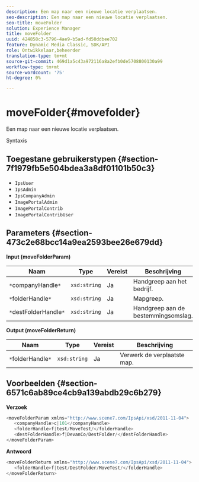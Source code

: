 ```yaml
---
description: Een map naar een nieuwe locatie verplaatsen.
seo-description: Een map naar een nieuwe locatie verplaatsen.
seo-title: moveFolder
solution: Experience Manager
title: moveFolder
uuid: 424858c3-5796-4ae9-b5ad-fd50ddbee702
feature: Dynamic Media Classic, SDK/API
role: Ontwikkelaar,beheerder
translation-type: tm+mt
source-git-commit: 469d1a5c43a972116a8a2efb0de5708800130a99
workflow-type: tm+mt
source-wordcount: '75'
ht-degree: 0%

---
```



# moveFolder{#movefolder}

Een map naar een nieuwe locatie verplaatsen.

Syntaxis

## Toegestane gebruikerstypen {#section-7f1979fb5e504bdea3a8df01101b50c3}

* `IpsUser`
* `IpsAdmin`
* `IpsCompanyAdmin`
* `ImagePortalAdmin`
* `ImagePortalContrib`
* `ImagePortalContribUser`

## Parameters {#section-473c2e68bcc14a9ea2593bee26e679dd}

**Input (moveFolderParam)**

| Naam | Type | Vereist | Beschrijving |
|---|---|---|---|
| `*`companyHandle`*` | `xsd:string` | Ja | Handgreep aan het bedrijf. |
| `*`folderHandle`*` | `xsd:string` | Ja | Mapgreep. |
| `*`destFolderHandle`*` | `xsd:string` | Ja | Handgreep aan de bestemmingsomslag. |

**Output (moveFolderReturn)**

| Naam | Type | Vereist | Beschrijving |
|---|---|---|---|
| `*`folderHandle`*` | `xsd:string` | Ja | Verwerk de verplaatste map. |

## Voorbeelden {#section-6571c6ab89ce4cb9a139abdb29c6b279}

**Verzoek**

```java
<moveFolderParam xmlns="http://www.scene7.com/IpsApi/xsd/2011-11-04">
   <companyHandle>c|101</companyHandle>
   <folderHandle>f|test/MoveTest/</folderHandle>
   <destFolderHandle>f|DevanCo/DestFolder/</destFolderHandle>
</moveFolderParam>
```

**Antwoord**

```java
<moveFolderReturn xmlns="http://www.scene7.com/IpsApi/xsd/2011-11-04">
   <folderHandle>f|test/DestFolder/MoveTest/</folderHandle>
</moveFolderReturn>
```

